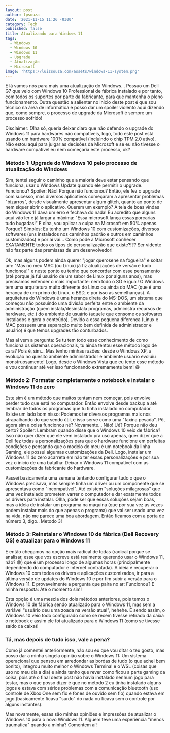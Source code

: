 ```yaml
---
layout: post
author: lpsouza
date: '2021-11-15 11:26 -0300'
category: Tech
published: false
title: Atualizando para Windows 11
tags:
  - Windows
  - Windows 10
  - Windows 11
  - Upgrade
  - Atualização
  - Microsoft
image: 'https://luizsouza.com/assets/windows-11-system.png'
---
```

E lá vamos nós para mais uma atualização do Windows... Possuo um Dell G7 que veio com Windows 10 Professional de fábrica instalado e por tanto, com todos os suportes por parte da fabricante, para que mantenha o pleno funcionamento. Outra questão a salientar no inicio deste post é que sou técnico na área de informática e posso dar um spoiler violento aqui dizendo que, como sempre, o processo de upgrade da Microsoft é sempre um processo sofrido!

Disclaimer: Olha só, queria deixar claro que não defendo o upgrade do Windows 11 para hardwares não compatíveis, logo, todo este post está usando um hardware 100% compatível (incluindo o chip TPM 2.0 ativo). Não estou aqui para julgar as decisões da Microsoft e se eu não tivesse o hardware compatível eu nem começaria este processo, ok?

### Método 1: Upgrade do Windows 10 pelo processo de atualização do Windows

Sim, tentei seguir o caminho que a maioria deve estar pensando que funciona, usar o Windows Update quando ele permitir o upgrade. Funcionou? Spoiler: Não! Porque não funcionou? Então, ele fez o upgrade com sucesso, mas diversos aplicativos começaram a apresentar problemas "bizarros", desde visualmente apresentar algum glitch, quanto ao ponto de nem siquer abrir o aplicativo. Querem um exemplo? A tela de boas vindas do Windows 11 dava um erro e fechava do nada! Eu acredito que alguns aqui vão ler e já largar a máxima: "Essa microsoft lança essas porcarias tudo bugadas!" E olha, vou aplicar a culpa na Microsoft em 50% apenas. Porque? Simples: Eu tenho um Windows 10 com customizações, diversos softwares (uns instalados nos caminhos padrão e outros em caminhos customizados) e por aí vai... Como pode a Microsoft conhecer EXATAMENTE todos os tipos de personalização que existe?!?? Ser vidente não faz parte das premissas de um desenvolvedor!

Ok, mas alguns podem ainda querer "jogar querosene na fogueira" e soltar um: "Mas no meu MAC (ou Linux) já fiz atualizações de versão e tudo funcionou!" e neste ponto eu tenho que concordar com esse pensamento (até porque já fui usuário de um sabor de Linux por alguns anos), mas precisamos entender o mais importante: nem todo o SO é igual! O Windows tem uma arquitetura muito diferente do Linux ou ainda do MAC (que é uma herança de um primo do Linux, o BSD, e por isso as semelhanças). A arquitetura do Windows é uma herança direta do MS-DOS, um sistema que começou não possuindo uma divisão perfeita entre o ambiente da administração (quem instala/desinstala programas, administra recursos de hardware, etc.) do ambiente de usuário (aquele que consome os softwares instalados e gera o conteúdo). Devido a essa pequena diferença (Linux e MAC possuem uma separação muito bem definida de administrador e usuário) é que temos upgrades tão conturbados.

Mas aí vem a pergunta: Se tu tem todo esse conhecimento de como funciona os sistemas operacionais, tu ainda tentou esse método logo de cara? Pois é, sim... Mas tenho minhas razões: desde o Windows XP, a evolução no quesito ambiente administrador e ambiente usuário evoluiu monstruosamente! Logo, desde o Windows Vista que eu tento esse método e vou continuar até ver isso funcionando extremamente bem! 😅

### Método 2: Formatar completamente o notebook e instalar o Windows 11 do zero

Este sim é um método que muitos tentam nem começar, pois envolve perder tudo que está no computador. Então envolve desde backup a até lembrar de todos os programas que tu tinha instalado no computador. Existe um lado bom nisso: Podemos ter diversos programas mais nos atrapalhando do que sendo útil, e isso serve como uma "faxina pesada". Pô, agora sim a coisa funcionou né? Novamente... Não! Ué? Porque não deu certo? Spoiler: Lembram quando disse que o Windows 10 veio de fábrica? Isso não quer dizer que ele vem instalado pra uso apenas, quer dizer que a Dell fez todas a personalizações para que o hardware funcione em perfeitas condições e pensando que o modelo do meu é um notebook da linha Gaming, ele possui algumas customizações da Dell. Logo, instalar um Windows 11 do zero acarreta em não ter essas personalizações e por sua vez o inicio de uma batalha: Deixar o Windows 11 compatível com as customizações da fabricante do hardware.

Passei basicamente uma semana tentando configurar tudo o que o Windows precisava, mas sempre tinha um driver ou um componente que se apresentava como "incompatível". Até existem "soluções milagrosas" que uma vez instalado prometem varrer o computador e dar exatamente todos os drivers para instalar. Olha, pode ser que essas soluções sejam boas, mas a ideia de instalar um programa na maquina (que por sua vez as vezes podem instalar mais do que apenas o programa) que vai ser usado uma vez na vida, não me parece uma boa abordagem. Então ficamos com a porta de número 3, digo.. Metodo 3!

### Método 3: Reinstalar o Windows 10 de fábrica (Dell Recovery OS) e atualizar para o Windows 11

E então chegamos na opção mais radical de todas (radical porque se analisar, esse que vos escreve está realmente querendo usar o Windows 11, não? 😅) que é um processo longo de algumas horas (principalmente dependendo do computador e internet contratada). A ideia é recuperar o Windows 10 com todos os drivers e aplicações customizados, ir para a última versão de updates do Windows 10 e por fim subir a versão para o Windows 11. E provavelmente a pergunta que paira no ar: Funcionou? E minha resposta: Até o momento sim!

Esta opção é uma mescla dos dois métodos anteriores, pois temos o Windows 10 de fábrica sendo atualizado para o Windows 11, mas sem a variável "usuário deu uma zoada na versão atual", hehehe. E sendo assim, o Windows 10 veio todo configurado como se recem tivesse retirado da caixa o notebook e assim ele foi atualizado para o Windows 11 (como se tivesse saído da caixa)!

### Tá, mas depois de tudo isso, vale a pena?

Como já comentei anteriormente, não sou eu que vou ditar o teu gosto, mas posso dar a minha singela opinião sobre o Windows 11: Um sistema operacional que pensou em arredondar as bordas de tudo (o que achei bem bonito), integrou muito melhor o Windows Terminal e o WSL (coisas que uso no meu dia a dia) e ainda tenho que rever como ficou a parte gaming da coisa, pois até o final deste post não havia instalado nenhum jogo para testar, mas o que posso dizer é que no método 2 eu tinha instalado alguns jogos e estava com sérios problemas com a comunicação bluetooth (uso controle de Xbox One sem fio e fones de ouvido sem fio) quando estava em jogo (basicamente ficava "surdo" do nada ou ficava sem o controle por alguns instantes).

Mas novamente, essas são minhas opiniões e impressões de atualizar o Windows 10 para o novo Windows 11. Alguem teve uma experiência "menos traumatica" quando a minha? Comentem aí!
